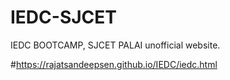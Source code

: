 # IEDC-SJCET
IEDC BOOTCAMP, SJCET PALAI unofficial website.

#https://rajatsandeepsen.github.io/IEDC/iedc.html
